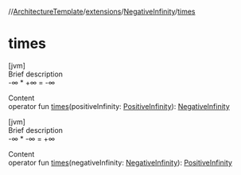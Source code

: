 //[ArchitectureTemplate](../../index.md)/[extensions](../index.md)/[NegativeInfinity](index.md)/[times](times.md)



# times  
[jvm]  
Brief description  
-∞ * +∞ = -∞  
  
  
Content  
operator fun [times](times.md)(positiveInfinity: [PositiveInfinity](../-positive-infinity/index.md)): [NegativeInfinity](index.md)  


[jvm]  
Brief description  
-∞ * -∞ = +∞  
  
  
Content  
operator fun [times](times.md)(negativeInfinity: [NegativeInfinity](index.md)): [PositiveInfinity](../-positive-infinity/index.md)  



